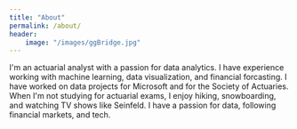 ```yaml
---
title: "About"
permalink: /about/
header:
    image: "/images/ggBridge.jpg"
---
```



I'm an actuarial analyst with a passion for data analytics. I have experience working with machine learning, data visualization, and financial forcasting. I have worked on data projects for Microsoft and for the Society of Actuaries. When I'm not studying for actuarial exams, I enjoy hiking, snowboarding, and watching TV shows like Seinfeld. I have a passion for data, following financial markets, and tech. 



